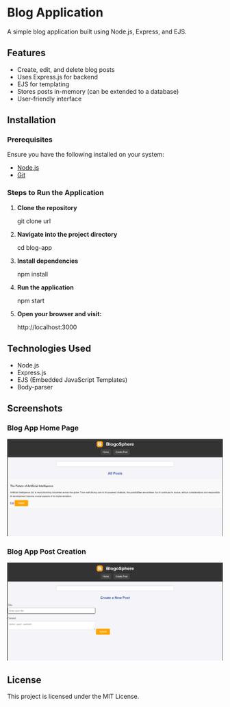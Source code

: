 # Blog Application

A simple blog application built using Node.js, Express, and EJS.

## Features
- Create, edit, and delete blog posts
- Uses Express.js for backend
- EJS for templating
- Stores posts in-memory (can be extended to a database)
- User-friendly interface

## Installation

### Prerequisites
Ensure you have the following installed on your system:
- [Node.js](https://nodejs.org/)
- [Git](https://git-scm.com/)

### Steps to Run the Application

1. **Clone the repository**
   
   git clone url
   

2. **Navigate into the project directory**
   
   cd blog-app
   

3. **Install dependencies**
   
   npm install
  

4. **Run the application**
   
   npm start
   

5. **Open your browser and visit:**
   
   http://localhost:3000


## Technologies Used
- Node.js
- Express.js
- EJS (Embedded JavaScript Templates)
- Body-parser
## Screenshots

### Blog App Home Page
![Blog App Home](screenshots/ss_blogapp1.png)

### Blog App Post Creation
![Blog App Create Post](screenshots/ss_blogapp.png)
## License
This project is licensed under the MIT License.





